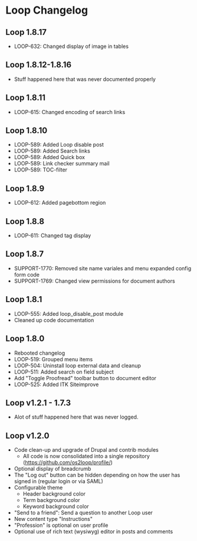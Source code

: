 # Loop Changelog

## Loop 1.8.17
* LOOP-632: Changed display of image in tables

## Loop 1.8.12-1.8.16
* Stuff happened here that was never documented properly

## Loop 1.8.11
* LOOP-615: Changed encoding of search links

## Loop 1.8.10
* LOOP-589: Added Loop disable post
* LOOP-589: Added Search links
* LOOP-589: Added Quick box
* LOOP-589: Link checker summary mail
* LOOP-589: TOC-filter

## Loop 1.8.9
* LOOP-612: Added pagebottom region

## Loop 1.8.8
* LOOP-611: Changed tag display

## Loop 1.8.7
* SUPPORT-1770: Removed site name variales and menu expanded config form code
* SUPPORT-1769: Changed view   permissions for document authors

## Loop 1.8.1
* LOOP-555: Added loop_disable_post module
* Cleaned up code documentation

## Loop 1.8.0
* Rebooted changelog
* LOOP-519: Grouped menu items
* LOOP-504: Uninstall loop external data and cleanup
* LOOP-511: Added search on field subject
* Add "Toggle Proofread" toolbar button to document editor
* LOOP-525: Added ITK Siteimprove

## Loop v1.2.1 - 1.7.3
* Alot of stuff happened here that was never logged.

## Loop v1.2.0

* Code clean-up and upgrade of Drupal and contrib modules
  * All code is now consolidated into a single repository (https://github.com/os2loop/profile/)
* Optional display of breadcrumb
* The "Log out" button can be hidden depending on how the user has signed in (regular login or via SAML)
* Configurable theme
  * Header background color
  * Term background color
  * Keyword background color
* "Send to a friend": Send a question to another Loop user
* New content type "Instructions"
* "Profession" is optional on user profile
* Optional use of rich text (wysiwyg) editor in posts and comments
